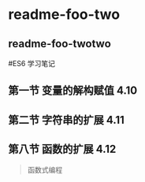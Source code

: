 # readme-foo-two
## readme-foo-twotwo
#ES6 学习笔记
## 第一节 变量的解构赋值 4.10
## 第二节 字符串的扩展 4.11
## 第八节 函数的扩展 4.12
 > 函数式编程
 